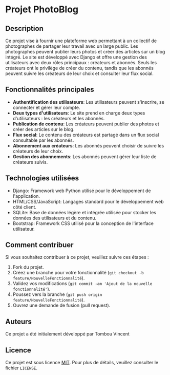 # Projet PhotoBlog

## Description

Ce projet vise à fournir une plateforme web permettant à un collectif de photographes de partager leur travail avec un large public. 
Les photographes peuvent publier leurs photos et créer des articles sur un blog intégré. 
Le site est développé avec Django et offre une gestion des utilisateurs avec deux rôles principaux : créateurs et abonnés. 
Seuls les créateurs ont le privilège de créer du contenu, tandis que les abonnés peuvent suivre les créateurs de leur choix et consulter leur flux social.

## Fonctionnalités principales

- **Authentification des utilisateurs**: Les utilisateurs peuvent s'inscrire, se connecter et gérer leur compte.
- **Deux types d'utilisateurs**: Le site prend en charge deux types d'utilisateurs : les créateurs et les abonnés.
- **Publication de contenu**: Les créateurs peuvent publier des photos et créer des articles sur le blog.
- **Flux social**: Le contenu des créateurs est partagé dans un flux social consultable par les abonnés.
- **Abonnement aux créateurs**: Les abonnés peuvent choisir de suivre les créateurs de leur choix.
- **Gestion des abonnements**: Les abonnés peuvent gérer leur liste de créateurs suivis.

## Technologies utilisées

- Django: Framework web Python utilisé pour le développement de l'application.
- HTML/CSS/JavaScript: Langages standard pour le développement web côté client.
- SQLite: Base de données légère et intégrée utilisée pour stocker les données des utilisateurs et du contenu.
- Bootstrap: Framework CSS utilisé pour la conception de l'interface utilisateur.

## Comment contribuer

Si vous souhaitez contribuer à ce projet, veuillez suivre ces étapes :

1. Fork du projet.
2. Créez une branche pour votre fonctionnalité (`git checkout -b feature/NouvelleFonctionnalité`).
3. Validez vos modifications (`git commit -am 'Ajout de la nouvelle fonctionnalité'`).
4. Poussez vers la branche (`git push origin feature/NouvelleFonctionnalité`).
5. Ouvrez une demande de fusion (pull request).

## Auteurs

Ce projet a été initialement développé par Tombou Vincent

## Licence

Ce projet est sous licence [MIT](https://opensource.org/licenses/MIT). Pour plus de détails, veuillez consulter le fichier `LICENSE`.
